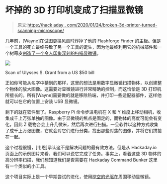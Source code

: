 # 坏掉的 3D 打印机变成了扫描显微镜

> 原文:[https://hack aday . com/2020/01/24/broken-3d-printer-turned-scanning-microscope/](https://hackaday.com/2020/01/24/broken-3d-printer-turned-scanning-microscope/)

几年前，[Wayne]在试图更换风扇时炸掉了他的 Flashforge Finder 的主板。但是一个工具的死亡最终导致了另一个工具的诞生，因为他最终利用它的机械部件和一个树莓皮[创造了一个令人印象深刻的扫描显微镜](https://hackaday.io/project/169362-motorized-scanning-microscope-using-3d-printer)。

[![](../Images/484b5d9c02ca70f39584d83b8c477f3a.png)](https://hackaday.com/wp-content/uploads/2020/01/microscan_detail.jpg)

Scan of Ulysses S. Grant from a US $50 bill

正如你可能从名字中猜到的那样，这里的想法是用数字显微镜扫描物体，以创建整个物体的放大图像。这需要对显微镜进行非常精确的控制，而这恰恰是 3D 打印机所擅长的。所有[Wayne]需要做的就是移除热端，并打印一些适配器部件，这样他就可以在它的位置上安装 USB 显微镜。

剩下的就在软件里了。Raspberry Pi 命令步进电机在 X 和 Y 维度上移动相机，收集成千上万张单独的图像。由于显微镜的焦点是固定的，而物体的高度可能会有变化，因此 Z 载物台会上升几微米，然后再次进行扫描。一旦软件以这种方式收集了成千上万张图像，它就会对它们进行分类，找出那些对焦的图像，并将它们拼接在一起。

这个过程很慢，[韦恩]承认这不是解决问题的最有效方法。但是从 Hackaday.io 页面上的示例图片来看，我们可以说它完成了任务。事实上，看着这些 3D 物体的高分辨率扫描，我们想知道我们是否需要在 Hackaday Command Bunker 这里有一个类似的小工具。

这个项目实际上是一个早期尝试的进化，使用[挖空的光驱在](https://hackaday.com/2019/10/30/3d-scanner-for-tiny-objects-uses-blu-ray-parts/)周围移动显微镜。